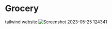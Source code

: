 # Grocery
tailwind website 
![Screenshot 2023-05-25 124341](https://github.com/muqadasurooj17/Grocery/assets/51860451/d51f4232-c49a-4957-a915-800c30982136)
